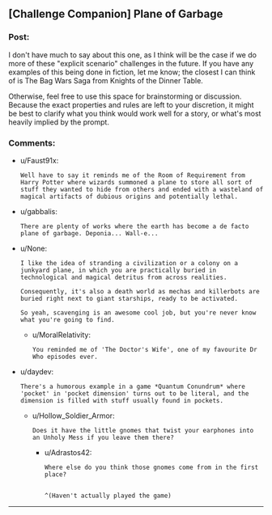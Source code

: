 ## [Challenge Companion] Plane of Garbage

### Post:

I don't have much to say about this one, as I think will be the case if we do more of these "explicit scenario" challenges in the future. If you have any examples of this being done in fiction, let me know; the closest I can think of is The Bag Wars Saga from Knights of the Dinner Table.

Otherwise, feel free to use this space for brainstorming or discussion. Because the exact properties and rules are left to your discretion, it might be best to clarify what you think would work well for a story, or what's most heavily implied by the prompt.

### Comments:

- u/Faust91x:
  ```
  Well have to say it reminds me of the Room of Requirement from Harry Potter where wizards summoned a plane to store all sort of stuff they wanted to hide from others and ended with a wasteland of magical artifacts of dubious origins and potentially lethal.
  ```

- u/gabbalis:
  ```
  There are plenty of works where the earth has become a de facto plane of garbage. Deponia... Wall-e...
  ```

- u/None:
  ```
  I like the idea of stranding a civilization or a colony on a junkyard plane, in which you are practically buried in technological and magical detritus from across realities.

  Consequently, it's also a death world as mechas and killerbots are buried right next to giant starships, ready to be activated. 

  So yeah, scavenging is an awesome cool job, but you're never know what you're going to find.
  ```

  - u/MoralRelativity:
    ```
    You reminded me of 'The Doctor's Wife', one of my favourite Dr Who episodes ever.
    ```

- u/daydev:
  ```
  There's a humorous example in a game *Quantum Conundrum* where 'pocket' in 'pocket dimension' turns out to be literal, and the dimension is filled with stuff usually found in pockets.
  ```

  - u/Hollow_Soldier_Armor:
    ```
    Does it have the little gnomes that twist your earphones into an Unholy Mess if you leave them there?
    ```

    - u/Adrastos42:
      ```
      Where else do you think those gnomes come from in the first place?


      ^(Haven't actually played the game)
      ```

---

